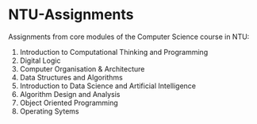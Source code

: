 # NTU-Assignments

Assignments from core modules of the Computer Science course in NTU:
1. Introduction to Computational Thinking and Programming
2. Digital Logic
3. Computer Organisation & Architecture
4. Data Structures and Algorithms
5. Introduction to Data Science and Artificial Intelligence
6. Algorithm Design and Analysis
7. Object Oriented Programming
8. Operating Sytems
